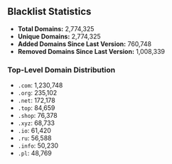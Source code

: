 ## Blacklist Statistics

- **Total Domains:** 2,774,325
- **Unique Domains:** 2,774,325
- **Added Domains Since Last Version:** 760,748
- **Removed Domains Since Last Version:** 1,008,339

### Top-Level Domain Distribution

-  `.com`: 1,230,748
-  `.org`: 235,102
-  `.net`: 172,178
-  `.top`: 84,659
-  `.shop`: 76,378
-  `.xyz`: 68,733
-  `.io`: 61,420
-  `.ru`: 56,588
-  `.info`: 50,230
-  `.pl`: 48,769
